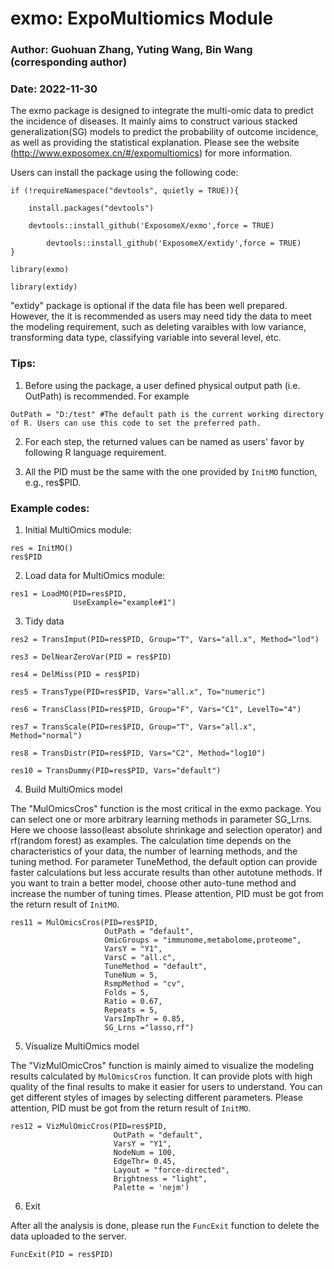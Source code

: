 # exmo: ExpoMultiomics Module

### Author: Guohuan Zhang, Yuting Wang, Bin Wang (corresponding author)

### Date: 2022-11-30

The exmo package is designed to integrate the multi-omic data to predict the incidence of diseases. It mainly aims to construct various stacked generalization(SG) models to predict the probability of outcome incidence, as well as providing the statistical explanation. Please see the website (http://www.exposomex.cn/#/expomultiomics) for more information. 

Users can install the package using the following code:

```
if (!requireNamespace("devtools", quietly = TRUE)){

	install.packages("devtools")

	devtools::install_github('ExposomeX/exmo',force = TRUE)
 
        devtools::install_github('ExposomeX/extidy',force = TRUE)
}

library(exmo)

library(extidy)
```

"extidy" package is optional if the data file has been well prepared. However, the it is recommended as users may need tidy the data to meet the modeling requirement, such as deleting varaibles with low variance, transforming data type, classifying variable into several level, etc.



### Tips:
1. Before using the package, a user defined physical output path (i.e. OutPath) is recommended. For example
```
OutPath = "D:/test" #The default path is the current working directory of R. Users can use this code to set the preferred path.
```
2. For each step, the returned values can be named as users' favor by following R language requirement.

3. All the PID must be the same with the one provided by `InitMO` function, e.g., res$PID.


### Example codes:
1. Initial MultiOmics module:

```
res = InitMO()
res$PID
```

2. Load data for MultiOmics module:
```
res1 = LoadMO(PID=res$PID,
              UseExample="example#1")
```

3. Tidy data
```
res2 = TransImput(PID=res$PID, Group="T", Vars="all.x", Method="lod")

res3 = DelNearZeroVar(PID = res$PID)

res4 = DelMiss(PID = res$PID)

res5 = TransType(PID=res$PID, Vars="all.x", To="numeric")

res6 = TransClass(PID=res$PID, Group="F", Vars="C1", LevelTo="4")

res7 = TransScale(PID=res$PID, Group="T", Vars="all.x", Method="normal")

res8 = TransDistr(PID=res$PID, Vars="C2", Method="log10")

res10 = TransDummy(PID=res$PID, Vars="default")
```

4. Build MultiOmics model

The "MulOmicsCros" function is the most critical in the exmo package. You can select one or more arbitrary learning methods in parameter SG_Lrns. Here we
choose lasso(least absolute shrinkage and selection operator) and rf(random forest) as examples. The calculation time depends on the characteristics of your data, the number of learning methods, and the tuning method. For parameter TuneMethod, the default option can provide faster calculations but less accurate results than other autotune methods. If you want to train a better model, choose other auto-tune method and increase the number of tuning times. Please attention, PID must be got from the return result of `InitMO`. 
```
res11 = MulOmicsCros(PID=res$PID,
                     OutPath = "default",
                     OmicGroups = "immunome,metabolome,proteome",
                     VarsY = "Y1",
                     VarsC = "all.c",
                     TuneMethod = "default",
                     TuneNum = 5,
                     RsmpMethod = "cv",
                     Folds = 5,
                     Ratio = 0.67,
                     Repeats = 5,
                     VarsImpThr = 0.85,
                     SG_Lrns ="lasso,rf")
```

5. Visualize MultiOmics model

The "VizMulOmicCros" function is mainly aimed to visualize the modeling results calculated by `MulOmicsCros` function. It can provide plots with high quality of the final results to make it easier for users to understand. You can get different styles of images by selecting different parameters.  Please attention, PID must be got from the return result of `InitMO`. 
```                    
res12 = VizMulOmicCros(PID=res$PID,
                       OutPath = "default",
                       VarsY = "Y1",
                       NodeNum = 100,
                       EdgeThr= 0.45,
                       Layout = "force-directed",
                       Brightness = "light",
                       Palette = 'nejm')
```

6. Exit

After all the analysis is done, please run the `FuncExit` function to delete the data uploaded to the server.
```
FuncExit(PID = res$PID)
```
